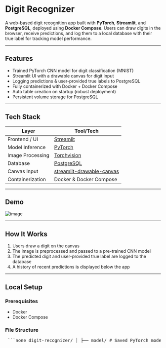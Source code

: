 # Digit Recognizer

A web-based digit recognition app built with **PyTorch**, **Streamlit**, and **PostgreSQL**, deployed using **Docker Compose**. Users can draw digits in the browser, receive predictions, and log them to a local database with their true label for tracking model performance.

---

##  Features

-  Trained PyTorch CNN model for digit classification (MNIST)
-  Streamlit UI with a drawable canvas for digit input
-  Logging predictions & user-provided true labels to PostgreSQL
-  Fully containerized with Docker + Docker Compose
-  Auto table creation on startup (robust deployment)
-  Persistent volume storage for PostgreSQL

---

##  Tech Stack

| Layer           | Tool/Tech          |
|------------------|---------------------|
| Frontend / UI     | [Streamlit](https://streamlit.io) |
| Model Inference   | [PyTorch](https://pytorch.org) |
| Image Processing  | [Torchvision](https://pytorch.org/vision/) |
| Database          | [PostgreSQL](https://www.postgresql.org/) |
| Canvas Input      | [streamlit-drawable-canvas](https://github.com/andfanilo/streamlit-drawable-canvas) |
| Containerization  | Docker & Docker Compose |

---

##  Demo

![image](https://github.com/user-attachments/assets/afbce585-1727-401c-86db-454d5d5359f9)


---

##  How It Works

1. Users draw a digit on the canvas
2. The image is preprocessed and passed to a pre-trained CNN model
3. The predicted digit and user-provided true label are logged to the database
4. A history of recent predictions is displayed below the app

---

##  Local Setup

### Prerequisites

- Docker
- Docker Compose

### File Structure

<pre> ```none digit-recognizer/ │ ├── model/ # Saved PyTorch model (.pth) │ ├── model.py │ └── train.py │ ├── database/ │ └── db.py # PostgreSQL connection and logging logic │ ├── frontend/ │ └── app.py # Streamlit app │ ├── Dockerfile # Dockerfile for the app container ├── docker-compose.yml # Multi-container setup (App + DB) ├── requirements.txt # Python dependencies └── .env # Environment variables (not committed) ``` </pre>
